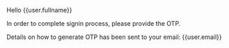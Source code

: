 Hello {{user.fullname}}

In order to complete signin process, please provide the OTP.

Details on how to generate OTP has been sent to your email: {{user.email}}
